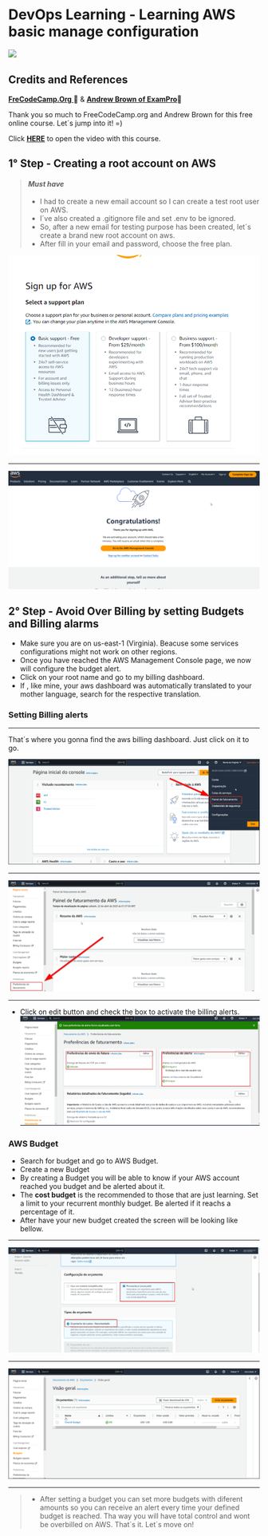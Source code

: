 # DevOps Learning - Learning AWS basic manage configuration 
![](https://img.shields.io/github/license/leandro-gehlen/BL-clean-architecture-node-api)  


## Credits and References  

[**FreCodeCamp.Org** ](https://www.youtube.com/@freecodecamp)🚀
&
[**Andrew Brown of ExamPro**](https://www.youtube.com/channel/UC2EsmbKnDNE7y1N3nZYCuGw)🚀

Thank you so much to FreeCodeCamp.org and Andrew Brown for this free online course.
Let´s jump into it! =)

Click [**HERE**](https://www.youtube.com/watch?v=U3VSJhaC4kc&t=3899s) to open the video with this course.

## 1° Step - Creating a root account on AWS

> #### *Must have*
> 
> - I had to create a new email account so I can create a test root user on AWS.
> - I´ve also created a .gitignore file and set .env to be ignored.
> - So, after a new email for testing purpose has been created, let´s create a brand new root account on aws.
> - After fill in your email and password, choose the free plan.

![](https://raw.githubusercontent.com/Leandro-Gehlen/DevOpsL-AWS-Basic-Management-Config/main/images/2023-04-22%2000_53_25-AWS%20Console%20-%20Signup.png)

-------------------------------

![](https://raw.githubusercontent.com/Leandro-Gehlen/DevOpsL-AWS-Basic-Management-Config/main/images/2023-04-22%2000_54_40-Registration%20Confirmation.png)

## 2° Step - Avoid Over Billing by setting Budgets and Billing alarms

- Make sure you are on us-east-1 (Virginia). Beacuse some services configurations might not work on other regions. 
- Once you have reached the AWS Management Console page, we now will configure the budget alert.
- Click on your root name and go to my billing dashboard.
- If , like mine, your aws dashboard was automatically translated to your mother language, search for the respective translation.

### Setting Billing alerts
-------------------------
That´s where you gonna find the aws billing dashboard. Just click on it to go.

![](https://raw.githubusercontent.com/Leandro-Gehlen/DevOpsL-AWS-Basic-Management-Config/main/images/2023-04-22%2001_28_54-AWS%20Management%20Console.png)

------------------------

![](https://raw.githubusercontent.com/Leandro-Gehlen/DevOpsL-AWS-Basic-Management-Config/main/images/2023-04-22%2001_38_45-Billing%20Management%20Console.png)

--------------
- Click on edit button and check the box to activate the billing alerts.
![](https://raw.githubusercontent.com/Leandro-Gehlen/DevOpsL-AWS-Basic-Management-Config/main/images/2023-04-22%2002_11_14-Billing%20Management%20Console.png)

### AWS Budget

- Search for budget and go to AWS Budget.
- Create a new Budget
- By creating a Budget you will be able to know if your AWS account reached you budget and be alerted about it.
- The  **cost budget** is the recommended to those that are just learning. Set a limit to your recurrent monthly budget. Be alerted if it reachs a percentage of it.
- After have your new budget created the screen will be looking like bellow.
----------------

![](https://raw.githubusercontent.com/Leandro-Gehlen/DevOpsL-AWS-Basic-Management-Config/main/images/2023-04-22%2003_08_15-Billing%20Management%20Console.png)

---------------
![](https://raw.githubusercontent.com/Leandro-Gehlen/DevOpsL-AWS-Basic-Management-Config/main/images/personalized-budget-creation.png)

-------------------

> - After setting a budget you can set more budgets with diferent amounts so you can receive an alert every time your defined budget is reached. Tha way you will have total control and wont be overbilled on AWS. That´s it. Let´s move on!



